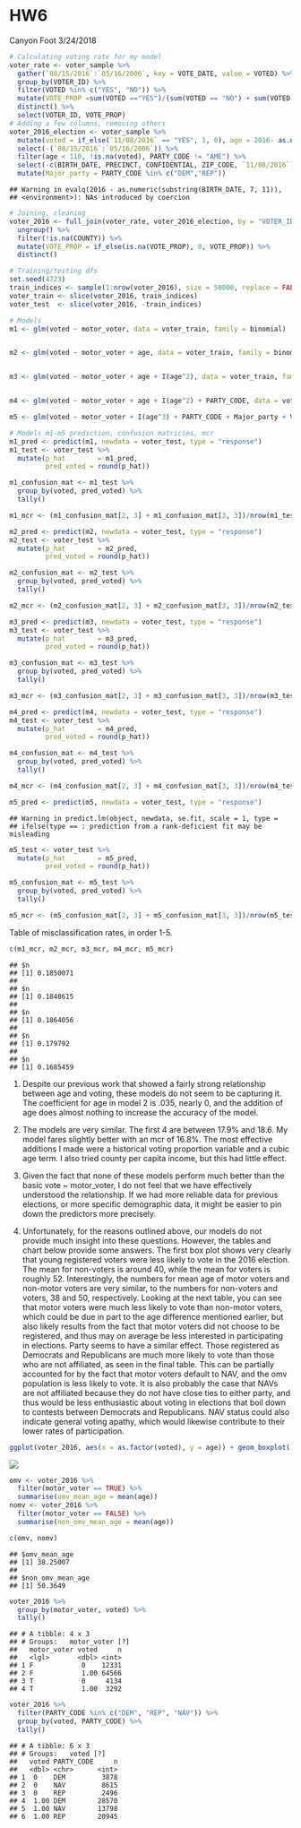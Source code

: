 HW6
================
Canyon Foot
3/24/2018

``` r
# Calculating voting rate for my model
voter_rate <- voter_sample %>% 
  gather(`08/15/2016`:`05/16/2006`, key = VOTE_DATE, value = VOTED) %>% 
  group_by(VOTER_ID) %>% 
  filter(VOTED %in% c("YES", "NO")) %>%
  mutate(VOTE_PROP =sum(VOTED =="YES")/(sum(VOTED == "NO") + sum(VOTED == "YES"))) %>%   select(-VOTED, -VOTE_DATE) %>%
  distinct() %>%
  select(VOTER_ID, VOTE_PROP) 
# Adding a few columns, removing others 
voter_2016_election <- voter_sample %>%  
  mutate(voted = if_else(`11/08/2016` == "YES", 1, 0), age = 2016- as.numeric(substring(BIRTH_DATE,7,11))) %>% 
  select(-(`08/15/2016`:`05/16/2006`)) %>%
  filter(age < 110, !is.na(voted), PARTY_CODE != "AME") %>%
  select(-c(BIRTH_DATE, PRECINCT, CONFIDENTIAL, ZIP_CODE, `11/08/2016`)) %>%
  mutate(Major_party = PARTY_CODE %in% c("DEM","REP"))
```

    ## Warning in evalq(2016 - as.numeric(substring(BIRTH_DATE, 7, 11)),
    ## <environment>): NAs introduced by coercion

``` r
# Joining, cleaning
voter_2016 <- full_join(voter_rate, voter_2016_election, by = "VOTER_ID") %>%
  ungroup() %>%
  filter(!is.na(COUNTY)) %>%
  mutate(VOTE_PROP = if_else(is.na(VOTE_PROP), 0, VOTE_PROP)) %>%
  distinct()
```

``` r
# Training/testing dfs
set.seed(4723)
train_indices <- sample(1:nrow(voter_2016), size = 50000, replace = FALSE)
voter_train <- slice(voter_2016, train_indices)
voter_test  <- slice(voter_2016, -train_indices)
```

``` r
# Models
m1 <- glm(voted ~ motor_voter, data = voter_train, family = binomial)


m2 <- glm(voted ~ motor_voter + age, data = voter_train, family = binomial)


m3 <- glm(voted ~ motor_voter + age + I(age^2), data = voter_train, family = binomial)


m4 <- glm(voted ~ motor_voter + age + I(age^2) + PARTY_CODE, data = voter_train, family = binomial)

m5 <- glm(voted ~ motor_voter + I(age^3) + PARTY_CODE + Major_party + VOTE_PROP, data = voter_train, family = binomial)
```

``` r
# Models m1-m5 prediction, confusion matricies, mcr
m1_pred <- predict(m1, newdata = voter_test, type = "response")
m1_test <- voter_test %>%
  mutate(p_hat        = m1_pred,
         pred_voted = round(p_hat))

m1_confusion_mat <- m1_test %>%
  group_by(voted, pred_voted) %>%
  tally()

m1_mcr <- (m1_confusion_mat[2, 3] + m1_confusion_mat[3, 3])/nrow(m1_test)
```

``` r
m2_pred <- predict(m2, newdata = voter_test, type = "response")
m2_test <- voter_test %>%
  mutate(p_hat        = m2_pred,
         pred_voted = round(p_hat))

m2_confusion_mat <- m2_test %>%
  group_by(voted, pred_voted) %>%
  tally()

m2_mcr <- (m2_confusion_mat[2, 3] + m2_confusion_mat[3, 3])/nrow(m2_test)
```

``` r
m3_pred <- predict(m3, newdata = voter_test, type = "response")
m3_test <- voter_test %>%
  mutate(p_hat        = m3_pred,
         pred_voted = round(p_hat))

m3_confusion_mat <- m3_test %>%
  group_by(voted, pred_voted) %>%
  tally()

m3_mcr <- (m3_confusion_mat[2, 3] + m3_confusion_mat[3, 3])/nrow(m3_test)
```

``` r
m4_pred <- predict(m4, newdata = voter_test, type = "response")
m4_test <- voter_test %>%
  mutate(p_hat        = m4_pred,
         pred_voted = round(p_hat))

m4_confusion_mat <- m4_test %>%
  group_by(voted, pred_voted) %>%
  tally()

m4_mcr <- (m4_confusion_mat[2, 3] + m4_confusion_mat[3, 3])/nrow(m4_test)
```

``` r
m5_pred <- predict(m5, newdata = voter_test, type = "response")
```

    ## Warning in predict.lm(object, newdata, se.fit, scale = 1, type =
    ## ifelse(type == : prediction from a rank-deficient fit may be misleading

``` r
m5_test <- voter_test %>%
  mutate(p_hat        = m5_pred,
         pred_voted = round(p_hat))

m5_confusion_mat <- m5_test %>%
  group_by(voted, pred_voted) %>%
  tally()

m5_mcr <- (m5_confusion_mat[2, 3] + m5_confusion_mat[3, 3])/nrow(m5_test)
```

Table of misclassification rates, in order 1-5.

``` r
c(m1_mcr, m2_mcr, m3_mcr, m4_mcr, m5_mcr)
```

    ## $n
    ## [1] 0.1850071
    ## 
    ## $n
    ## [1] 0.1848615
    ## 
    ## $n
    ## [1] 0.1864056
    ## 
    ## $n
    ## [1] 0.179792
    ## 
    ## $n
    ## [1] 0.1685459

1.  Despite our previous work that showed a fairly strong relationship between age and voting, these models do not seem to be capturing it. The coefficient for age in model 2 is .035, nearly 0, and the addition of age does almost nothing to increase the accuracy of the model.

2.  The models are very similar. The first 4 are between 17.9% and 18.6. My model fares slightly better with an mcr of 16.8%. The most effective additions I made were a historical voting proportion variable and a cubic age term. I also tried county per capita income, but this had little effect.

3.  Given the fact that none of these models perform much better than the basic vote ~ motor\_voter, I do not feel that we have effectively understood the relationship. If we had more reliable data for previous elections, or more specific demographic data, it might be easier to pin down the predictors more precisely.

4.  Unfortunately, for the reasons outlined above, our models do not provide much insight into these questions. However, the tables and chart below provide some answers. The first box plot shows very clearly that young registered voters were less likely to vote in the 2016 election. The mean for non-voters is around 40, while the mean for voters is roughly 52. Interestingly, the numbers for mean age of motor voters and non-motor voters are very similar, to the numbers for non-voters and voters, 38 and 50, respectively. Looking at the next table, you can see that motor voters were much less likely to vote than non-motor voters, which could be due in part to the age difference mentioned earlier, but also likely results from the fact that motor voters did not choose to be registered, and thus may on average be less interested in participating in elections. Party seems to have a similar effect. Those registered as Democrats and Republicans are much more likely to vote than those who are not affiliated, as seen in the final table. This can be partially accounted for by the fact that motor voters default to NAV, and the omv population is less likely to vote. It is also probably the case that NAVs are not affiliated because they do not have close ties to either party, and thus would be less enthusiastic about voting in elections that boil down to contests between Democrats and Republicans. NAV status could also indicate general voting apathy, which would likewise contribute to their lower rates of participation.

``` r
ggplot(voter_2016, aes(x = as.factor(voted), y = age)) + geom_boxplot()
```

![](HW6_files/figure-markdown_github/unnamed-chunk-10-1.png)

``` r
omv <- voter_2016 %>% 
  filter(motor_voter == TRUE) %>%
  summarise(omv_mean_age = mean(age))
nomv <- voter_2016 %>% 
  filter(motor_voter == FALSE) %>%
  summarise(non_omv_mean_age = mean(age))

c(omv, nomv)
```

    ## $omv_mean_age
    ## [1] 38.25007
    ## 
    ## $non_omv_mean_age
    ## [1] 50.3649

``` r
voter_2016 %>% 
  group_by(motor_voter, voted) %>%
  tally()
```

    ## # A tibble: 4 x 3
    ## # Groups:   motor_voter [?]
    ##   motor_voter voted     n
    ##   <lgl>       <dbl> <int>
    ## 1 F            0    12331
    ## 2 F            1.00 64566
    ## 3 T            0     4134
    ## 4 T            1.00  3292

``` r
voter_2016 %>%
  filter(PARTY_CODE %in% c("DEM", "REP", "NAV")) %>%
  group_by(voted, PARTY_CODE) %>%
  tally()
```

    ## # A tibble: 6 x 3
    ## # Groups:   voted [?]
    ##   voted PARTY_CODE     n
    ##   <dbl> <chr>      <int>
    ## 1  0    DEM         3878
    ## 2  0    NAV         8615
    ## 3  0    REP         2496
    ## 4  1.00 DEM        28570
    ## 5  1.00 NAV        13798
    ## 6  1.00 REP        20945
